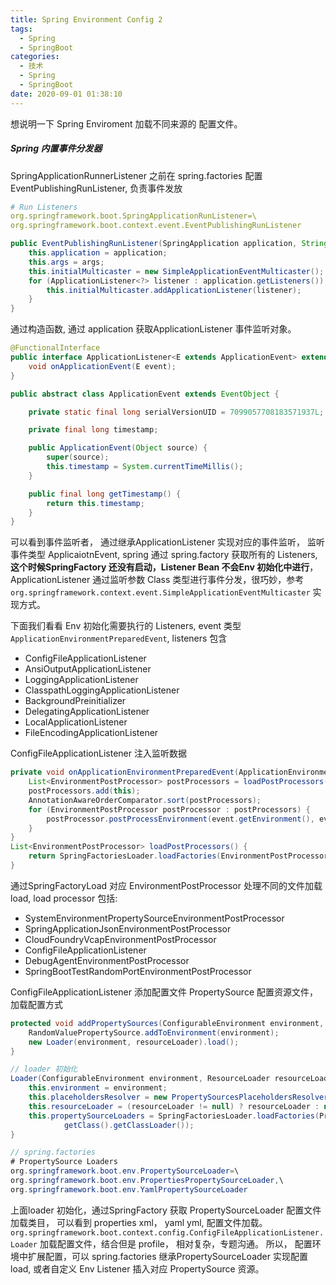```yaml
---
title: Spring Environment Config 2
tags:
  - Spring
  - SpringBoot
categories:
  - 技术
  - Spring
  - SpringBoot
date: 2020-09-01 01:38:10
---
```



想说明一下 Spring Enviroment 加载不同来源的 配置文件。

##### Spring 内置事件分发器

SpringApplicationRunnerListener 之前在 spring.factories 配置 EventPublishingRunListener, 负责事件发放

```yaml
# Run Listeners
org.springframework.boot.SpringApplicationRunListener=\
org.springframework.boot.context.event.EventPublishingRunListener
```

```java
public EventPublishingRunListener(SpringApplication application, String[] args) {
    this.application = application;
    this.args = args;
    this.initialMulticaster = new SimpleApplicationEventMulticaster();
    for (ApplicationListener<?> listener : application.getListeners()) {
        this.initialMulticaster.addApplicationListener(listener);
    }
}
```

通过构造函数, 通过 application 获取ApplicationListener 事件监听对象。

```java
@FunctionalInterface
public interface ApplicationListener<E extends ApplicationEvent> extends EventListener {
    void onApplicationEvent(E event);
}

public abstract class ApplicationEvent extends EventObject {

    private static final long serialVersionUID = 7099057708183571937L;

    private final long timestamp;

    public ApplicationEvent(Object source) {
        super(source);
        this.timestamp = System.currentTimeMillis();
    }

    public final long getTimestamp() {
        return this.timestamp;
    }
}
```

可以看到事件监听者， 通过继承ApplicationListener 实现对应的事件监听， 监听事件类型 ApplicaiotnEvent, spring 通过 spring.factory 获取所有的 Listeners, **这个时候SpringFactory 还没有启动，Listener Bean 不会Env 初始化中进行**， ApplicationListener 通过监听参数 Class 类型进行事件分发，很巧妙，参考 ```org.springframework.context.event.SimpleApplicationEventMulticaster``` 实现方式。

下面我们看看 Env 初始化需要执行的 Listeners, event 类型 ```ApplicationEnvironmentPreparedEvent```, listeners 包含

- ConfigFileApplicationListener
- AnsiOutputApplicationListener
- LoggingApplicationListener
- ClasspathLoggingApplicationListener
- BackgroundPreinitializer
- DelegatingApplicationListener
- LocalApplicationListener
- FileEncodingApplicationListener

ConfigFileApplicationListener 注入监听数据

```java
private void onApplicationEnvironmentPreparedEvent(ApplicationEnvironmentPreparedEvent event) {
    List<EnvironmentPostProcessor> postProcessors = loadPostProcessors();
    postProcessors.add(this);
    AnnotationAwareOrderComparator.sort(postProcessors);
    for (EnvironmentPostProcessor postProcessor : postProcessors) {
        postProcessor.postProcessEnvironment(event.getEnvironment(), event.getSpringApplication());
    }
}
List<EnvironmentPostProcessor> loadPostProcessors() {
    return SpringFactoriesLoader.loadFactories(EnvironmentPostProcessor.class, getClass().getClassLoader());
}
```

通过SpringFactoryLoad 对应 EnvironmentPostProcessor 处理不同的文件加载load, load processor 包括:

- SystemEnvironmentPropertySourceEnvironmentPostProcessor
- SpringApplicationJsonEnvironmentPostProcessor
- CloudFoundryVcapEnvironmentPostProcessor
- ConfigFileApplicationListener
- DebugAgentEnvironmentPostProcessor
- SpringBootTestRandomPortEnvironmentPostProcessor

ConfigFileApplicationListener 添加配置文件 PropertySource 配置资源文件，加载配置方式

```java
protected void addPropertySources(ConfigurableEnvironment environment, ResourceLoader resourceLoader) {
    RandomValuePropertySource.addToEnvironment(environment);
    new Loader(environment, resourceLoader).load();
}

// loader 初始化
Loader(ConfigurableEnvironment environment, ResourceLoader resourceLoader) {
    this.environment = environment;
    this.placeholdersResolver = new PropertySourcesPlaceholdersResolver(this.environment);
    this.resourceLoader = (resourceLoader != null) ? resourceLoader : new DefaultResourceLoader(null);
    this.propertySourceLoaders = SpringFactoriesLoader.loadFactories(PropertySourceLoader.class,
            getClass().getClassLoader());
}

// spring.factories
# PropertySource Loaders
org.springframework.boot.env.PropertySourceLoader=\
org.springframework.boot.env.PropertiesPropertySourceLoader,\
org.springframework.boot.env.YamlPropertySourceLoader
```

上面loader 初始化，通过SpringFactory 获取 PropertySourceLoader 配置文件加载类目， 可以看到 properties xml， yaml yml, 配置文件加载。 ```org.springframework.boot.context.config.ConfigFileApplicationListener.Loader``` 加载配置文件，结合但是 profile， 相对复杂，专题沟通。 所以， 配置环境中扩展配置，可以 spring.factories 继承PropertySourceLoader 实现配置load, 或者自定义 Env Listener 插入对应 PropertySource 资源。
